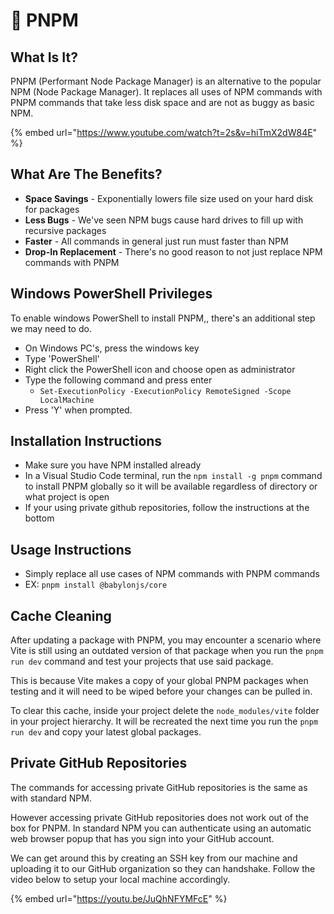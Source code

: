 # 🚀 PNPM

## What Is It?

PNPM (Performant Node Package Manager) is an alternative to the popular NPM (Node Package Manager). It replaces all uses of NPM commands with PNPM commands that take less disk space and are not as buggy as basic NPM.

{% embed url="https://www.youtube.com/watch?t=2s&v=hiTmX2dW84E" %}

## What Are The Benefits?

* **Space Savings** - Exponentially lowers file size used on your hard disk for packages
* **Less Bugs** - We've seen NPM bugs cause hard drives to fill up with recursive packages
* **Faster** - All commands in general just run must faster than NPM
* **Drop-In Replacement** - There's no good reason to not just replace NPM commands with PNPM

## Windows PowerShell Privileges

To enable windows PowerShell to install PNPM,, there's an additional step we may need to do.

* On Windows PC's, press the windows key
* Type 'PowerShell'
* Right click the PowerShell icon and choose open as administrator
* Type the following command and press enter
  * `Set-ExecutionPolicy -ExecutionPolicy RemoteSigned -Scope LocalMachine`
* Press 'Y' when prompted.

## Installation Instructions

* Make sure you have NPM installed already
* In a Visual Studio Code terminal, run the `npm install -g pnpm` command to install PNPM globally so it will be available regardless of directory or what project is open
* If your using private github repositories, follow the instructions at the bottom

## Usage Instructions

* Simply replace all use cases of NPM commands with PNPM commands
* EX: `pnpm install @babylonjs/core`

## Cache Cleaning

After updating a package with PNPM, you may encounter a scenario where Vite is still using an outdated version of that package when you run the `pnpm run dev` command and test your projects that use said package.&#x20;

This is because Vite makes a copy of your global PNPM packages when testing and it will need to be wiped before your changes can be pulled in.

To clear this cache, inside your project delete the `node_modules/vite` folder in your project hierarchy. It will be recreated the next time you run the `pnpm run dev` and copy your latest global packages.

## Private GitHub Repositories

The commands for accessing private GitHub repositories is the same as with standard NPM.

However accessing private GitHub repositories does not work out of the box for PNPM. In standard NPM you can authenticate using an automatic web browser popup that has you sign into your GitHub account.

We can get around this by creating an SSH key from our machine and uploading it to our GitHub organization so they can handshake. Follow the video below to setup your local machine accordingly.

{% embed url="https://youtu.be/JuQhNFYMFcE" %}
